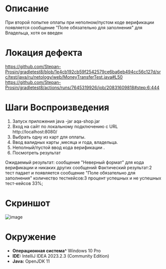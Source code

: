 # Описание
При второй попытке оплаты при неполном/пустом коде верификации появляется сообщение "Поле обязательно для заполнения" для Владельца, хотя он введен
# Локация дефекта
https://github.com/Stepan-Prosin/gradletest8/blob/1e4cb192cb59f2542579ce6ba6eb494cc56c127d/src/test/java/ru/netology/web/MoneyTransferTest.java#L50
https://github.com/Stepan-Prosin/gradletest8/actions/runs/7645319926/job/20831609818#step:6:444

# Шаги Воспроизведения
1. Запуск приложения  java -jar aqa-shop.jar
2. Вход на сайт по локальному подключению с URL http://localhost:8080/
3. Выбрать одну из карт для оплаты. 
4. Ввод валидных карты ,месяца и года, владельца.
5. Неполный/пустой ввод кода верификации .
7. Посмотреть результат 

Ожидаемый результат: сообщение "Неверный формат" для кода верификации и никаких других сообщений
Фактический результат:2 тест  падает и появляется сообщение "Поле обязательно для заполнения"
количество тесткейсов:3
процент успешных и не успешных тест-кейсов 33%;

# Скриншот
![image](https://github.com/Stepan-Prosin/gradletest8/assets/57405022/158c7ff6-577b-467c-8fb5-527321f95948)

# Окружение 
* **Операционная система^**  Windows 10 Pro
* **IDE:** IntelliJ IDEA 2023.2.3 (Community Edition)
* **Java:** OpenJDK 11